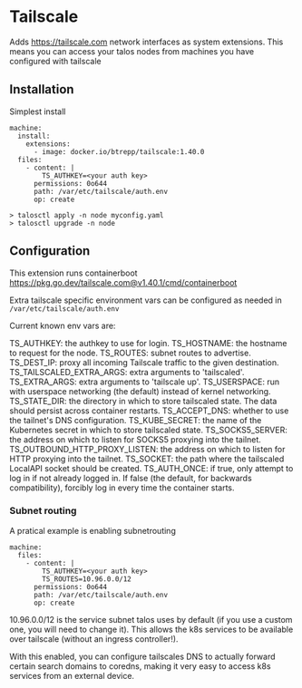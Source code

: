 # Tailscale

Adds https://tailscale.com network interfaces as system extensions.
This means you can access your talos nodes from machines you have configured
with tailscale

## Installation

Simplest install
```
machine:
  install:
    extensions:
      - image: docker.io/btrepp/tailscale:1.40.0
  files:
    - content: |
        TS_AUTHKEY=<your auth key>
      permissions: 0o644
      path: /var/etc/tailscale/auth.env
      op: create
```

```
> talosctl apply -n node myconfig.yaml
> talosctl upgrade -n node
```

## Configuration

This extension runs containerboot https://pkg.go.dev/tailscale.com@v1.40.1/cmd/containerboot

Extra tailscale specific environment vars can be configured as needed in `/var/etc/tailscale/auth.env`

Current known env vars are:

TS_AUTHKEY: the authkey to use for login.
TS_HOSTNAME: the hostname to request for the node.
TS_ROUTES: subnet routes to advertise.
TS_DEST_IP: proxy all incoming Tailscale traffic to the given destination.
TS_TAILSCALED_EXTRA_ARGS: extra arguments to 'tailscaled'.
TS_EXTRA_ARGS: extra arguments to 'tailscale up'.
TS_USERSPACE: run with userspace networking (the default) instead of kernel networking.
TS_STATE_DIR: the directory in which to store tailscaled state. The data should persist across container restarts.
TS_ACCEPT_DNS: whether to use the tailnet's DNS configuration.
TS_KUBE_SECRET: the name of the Kubernetes secret in which to store tailscaled state.
TS_SOCKS5_SERVER: the address on which to listen for SOCKS5 proxying into the tailnet.
TS_OUTBOUND_HTTP_PROXY_LISTEN: the address on which to listen for HTTP proxying into the tailnet.
TS_SOCKET: the path where the tailscaled LocalAPI socket should be created.
TS_AUTH_ONCE: if true, only attempt to log in if not already logged in. If false (the default, for backwards compatibility), forcibly log in every time the container starts.

### Subnet routing

A pratical example is enabling subnetrouting
```
machine:
  files:
    - content: |
        TS_AUTHKEY=<your auth key>
        TS_ROUTES=10.96.0.0/12
      permissions: 0o644
      path: /var/etc/tailscale/auth.env
      op: create
```

10.96.0.0/12 is the service subnet talos uses by default (if you use a custom one, you will need to change it).
This allows the k8s services to be available over tailscale (without an ingress controller!).

With this enabled, you can configure tailscales DNS to actually forward certain search domains
to coredns, making it very easy to access k8s services from an external device.

